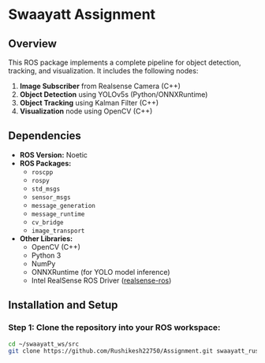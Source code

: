 # Swaayatt Assignment

## Overview
This ROS package implements a complete pipeline for object detection, tracking, and visualization. It includes the following nodes:

1. **Image Subscriber** from Realsense Camera (C++)
2. **Object Detection** using YOLOv5s (Python/ONNXRuntime)
3. **Object Tracking** using Kalman Filter (C++)
4. **Visualization** node using OpenCV (C++)

## Dependencies
- **ROS Version:** Noetic
- **ROS Packages:**
  - `roscpp`
  - `rospy`
  - `std_msgs`
  - `sensor_msgs`
  - `message_generation`
  - `message_runtime`
  - `cv_bridge`
  - `image_transport`
- **Other Libraries:**
  - OpenCV (C++)
  - Python 3
  - NumPy
  - ONNXRuntime (for YOLO model inference)
  - Intel RealSense ROS Driver ([realsense-ros](https://github.com/IntelRealSense/realsense-ros))


## Installation and Setup

### Step 1: Clone the repository into your ROS workspace:
```bash
cd ~/swaayatt_ws/src
git clone https://github.com/Rushikesh22750/Assignment.git swaayatt_rushikesh
